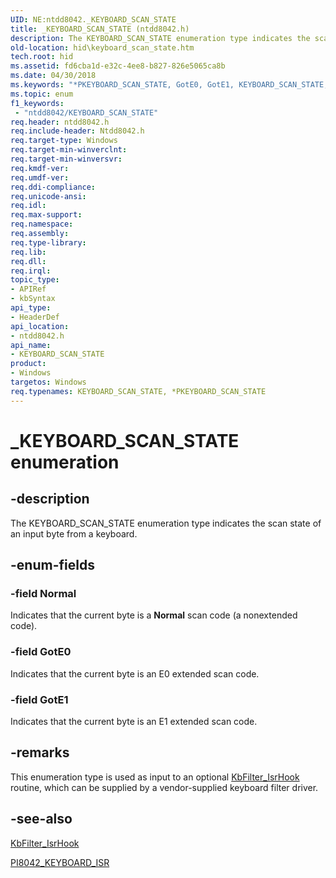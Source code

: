 ```yaml
---
UID: NE:ntdd8042._KEYBOARD_SCAN_STATE
title: _KEYBOARD_SCAN_STATE (ntdd8042.h)
description: The KEYBOARD_SCAN_STATE enumeration type indicates the scan state of an input byte from a keyboard.
old-location: hid\keyboard_scan_state.htm
tech.root: hid
ms.assetid: fd6cba1d-e32c-4ee8-b827-826e5065ca8b
ms.date: 04/30/2018
ms.keywords: "*PKEYBOARD_SCAN_STATE, GotE0, GotE1, KEYBOARD_SCAN_STATE, KEYBOARD_SCAN_STATE enumeration [Human Input Devices], Normal, PKEYBOARD_SCAN_STATE, PKEYBOARD_SCAN_STATE enumeration pointer [Human Input Devices], _KEYBOARD_SCAN_STATE, hid.keyboard_scan_state, i8042ref_c83b037a-9874-4ae3-b951-9d37a1df03be.xml, ntdd8042/GotE0, ntdd8042/GotE1, ntdd8042/KEYBOARD_SCAN_STATE, ntdd8042/Normal, ntdd8042/PKEYBOARD_SCAN_STATE"
ms.topic: enum
f1_keywords:
 - "ntdd8042/KEYBOARD_SCAN_STATE"
req.header: ntdd8042.h
req.include-header: Ntdd8042.h
req.target-type: Windows
req.target-min-winverclnt: 
req.target-min-winversvr: 
req.kmdf-ver: 
req.umdf-ver: 
req.ddi-compliance: 
req.unicode-ansi: 
req.idl: 
req.max-support: 
req.namespace: 
req.assembly: 
req.type-library: 
req.lib: 
req.dll: 
req.irql: 
topic_type:
- APIRef
- kbSyntax
api_type:
- HeaderDef
api_location:
- ntdd8042.h
api_name:
- KEYBOARD_SCAN_STATE
product:
- Windows
targetos: Windows
req.typenames: KEYBOARD_SCAN_STATE, *PKEYBOARD_SCAN_STATE
---
```


# _KEYBOARD_SCAN_STATE enumeration


## -description


The KEYBOARD_SCAN_STATE enumeration type indicates the scan state of an input byte from a keyboard.


## -enum-fields




### -field Normal

Indicates that the current byte is a <b>Normal</b> scan code (a nonextended code).


### -field GotE0

Indicates that the current byte is an E0 extended scan code.


### -field GotE1

Indicates that the current byte is an E1 extended scan code.


## -remarks



This enumeration type is used as input to an optional <a href="https://docs.microsoft.com/previous-versions/ff542294(v=vs.85)">KbFilter_IsrHook</a> routine, which can be supplied by a vendor-supplied keyboard filter driver.




## -see-also




<a href="https://docs.microsoft.com/previous-versions/ff542294(v=vs.85)">KbFilter_IsrHook</a>



<a href="https://docs.microsoft.com/windows-hardware/drivers/ddi/content/ntdd8042/nc-ntdd8042-pi8042_keyboard_isr">PI8042_KEYBOARD_ISR</a>
 

 

